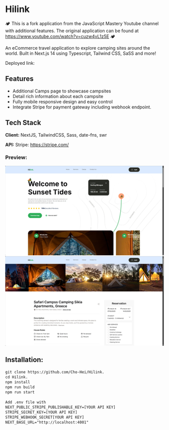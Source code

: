# Hilink

🏕️ This is a fork application from the JavaScript Mastery Youtube channel with additional features. The original application can be found at https://www.youtube.com/watch?v=cuzw4vL1z5E 🏕️

An eCommerce travel application to explore camping sites around the world. Built in Next.js 14 using Typescript, Tailwind CSS, SaSS and more!

Deployed link:

## Features

-   Additional Camps page to showcase campsites
-   Detail rich information about each campsite
-   Fully mobile responsive design and easy control
-   Integrate Stripe for payment gateway including webhook endpoint.

## Tech Stack

**Client:** NextJS, TailwindCSS, Sass, date-fns, swr

**API:** Stripe: https://stripe.com/

### Preview:

![A screenshot of Hilink](preview.png "Preview Image")
![A screenshot of Hilink](preview_camp.png "Preview Image")

## Installation:

```
git clone https://github.com/Cho-Hei/Hilink.
cd Hilink.
npm install
npm run build
npm run start

Add .env file with
NEXT_PUBLIC_STRIPE_PUBLISHABLE_KEY=[YOUR API KEY]
STRIPE_SECRET_KEY=[YOUR API KEY]
STRIPE_WEBHOOK_SECRET[YOUR API KEY]
NEXT_BASE_URL="http://localhost:4001"
```
